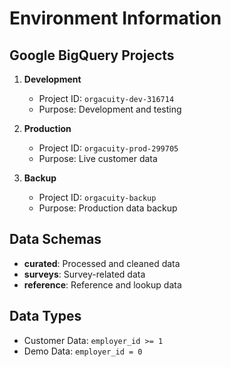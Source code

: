 # Environment Information

## Google BigQuery Projects

1. **Development**

   - Project ID: `orgacuity-dev-316714`
   - Purpose: Development and testing

2. **Production**

   - Project ID: `orgacuity-prod-299705`
   - Purpose: Live customer data

3. **Backup**
   - Project ID: `orgacuity-backup`
   - Purpose: Production data backup

## Data Schemas

- **curated**: Processed and cleaned data
- **surveys**: Survey-related data
- **reference**: Reference and lookup data

## Data Types

- Customer Data: `employer_id >= 1`
- Demo Data: `employer_id = 0`
